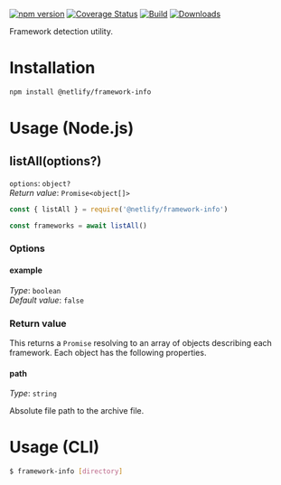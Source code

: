 [![npm version](https://img.shields.io/npm/v/@netlify/framework-info.svg)](https://npmjs.org/package/@netlify/framework-info)
[![Coverage Status](https://codecov.io/gh/netlify/framework-info/branch/master/graph/badge.svg)](https://codecov.io/gh/netlify/framework-info)
[![Build](https://github.com/netlify/framework-info/workflows/Build/badge.svg)](https://github.com/netlify/framework-info/actions)
[![Downloads](https://img.shields.io/npm/dm/@netlify/framework-info.svg)](https://www.npmjs.com/package/@netlify/framework-info)

Framework detection utility.

# Installation

```bash
npm install @netlify/framework-info
```

# Usage (Node.js)

## listAll(options?)

`options`: `object?`\
_Return value_: `Promise<object[]>`

```js
const { listAll } = require('@netlify/framework-info')

const frameworks = await listAll()
```

### Options

#### example

_Type_: `boolean`\
_Default value_: `false`

### Return value

This returns a `Promise` resolving to an array of objects describing each framework. Each object has the following
properties.

#### path

_Type_: `string`

Absolute file path to the archive file.

# Usage (CLI)

```bash
$ framework-info [directory]
```
